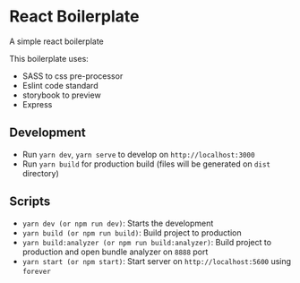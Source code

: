 # React Boilerplate
A simple react boilerplate

This boilerplate uses:

- SASS to css pre-processor
- Eslint code standard
- storybook to preview
- Express

## Development

- Run `yarn dev`, `yarn serve` to develop on `http://localhost:3000`
- Run `yarn build` for production build (files will be generated on `dist` directory)

## Scripts

- `yarn dev (or npm run dev)`: Starts the development
- `yarn build (or npm run build)`: Build project to production
- `yarn build:analyzer (or npm run build:analyzer)`: Build project to production and open bundle analyzer on `8888` port
- `yarn start (or npm start)`: Start server on `http://localhost:5600` using `forever`

